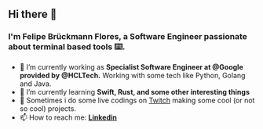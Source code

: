 ## Hi there 👋

### I'm **Felipe Brückmann Flores**, a Software Engineer passionate about terminal based tools ⌨️.

- 🔭 I’m currently working as **Specialist Software Engineer at @Google provided by @HCLTech.** Working with some tech like Python, Golang and Java.
- 🌱 I’m currently learning **Swift, Rust, and some other interesting things**
- :movie_camera:	Sometimes i do some live codings on [Twitch](https://www.twitch.tv/brxckmann) making some cool (or not so cool) projects.
- 📫 How to reach me: **[Linkedin](https://www.linkedin.com/in/felipefloress/)**
